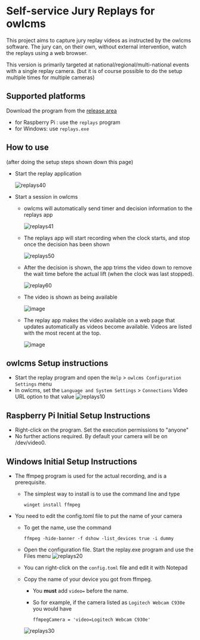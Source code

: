 # Self-service Jury Replays for owlcms

This project aims to capture jury replay videos as instructed by the owlcms software.
The jury can, on their own, without external intervention, watch the replays using a web browser.

This version is primarily targeted at national/regional/multi-national events with a single replay camera.
(but it is of course possible to do the setup multiple times for multiple cameras)

## Supported platforms

Download the program from the [release area](https://github.com/owlcms/replays/releases)

- for Raspberry Pi : use the `replays` program
- for Windows: use `replays.exe`

## How to use
(after doing the setup steps shown down this page)

- Start the replay application
  
  ![replays40](https://github.com/user-attachments/assets/ac498325-30a4-4d97-8195-7e02fab7bf06)

- Start a session in owlcms
  - owlcms will automatically send timer and decision information to the replays app

    ![replays41](https://github.com/user-attachments/assets/42c8e2eb-17e7-4cd7-90d3-9528d3126b3f)

  - The replays app will start recording when the clock starts, and stop once the decision has been shown
    
    ![replays50](https://github.com/user-attachments/assets/79201b88-701e-4884-a4d2-2f64b5ffcd5d)

  - After the decision is shown, the app trims the video down to remove the wait time before the actual lift (when the clock was last stopped).

    ![replay60](https://github.com/user-attachments/assets/4090f9ba-7671-41a8-95ba-07f30496944c)
 
  - The video is shown as being available

    ![image](https://github.com/user-attachments/assets/0e15e9d0-2b7a-49f8-bd21-66307c4f1437)

  - The replay app makes the video available on a web page that updates automatically as videos become available. Videos are listed with the most recent at the top.
    
    ![image](https://github.com/user-attachments/assets/bd8192ba-7e1d-46d3-a893-ec3a3e1f9d09)

## owlcms Setup instructions

- Start the replay program and open the `Help` > `owlcms Configuration Settings` menu
- In owlcms, set the `Language and System Settings` > `Connections` Video URL option to that value
![replays10](https://github.com/user-attachments/assets/7c8590b0-b477-4c12-bea3-925386d8e40a)

## Raspberry Pi Initial Setup Instructions

- Right-click on the program.  Set the execution permissions to "anyone"
- No further actions required.  By default your camera will be on /dev/video0. 

## Windows Initial Setup Instructions

- The ffmpeg program is used for the actual recording, and is a prerequisite.

  - The simplest way to install is to use the command line and type 

    ```
    winget install ffmpeg
    ```

- You need to edit the config.toml file to put the name of your camera

  - To get the name, use the command

    ```
    ffmpeg -hide-banner -f dshow -list_devices true -i dummy
    ```

  - Open the configuration file.  Start the replay.exe program and use the Files menu
    ![replays20](https://github.com/user-attachments/assets/27462fb6-3560-4324-a82a-33eafaec0c8d)

  - You can right-click on the `config.toml` file and edit it with Notepad
  - Copy the name of your device you got from ffmpeg.
    -  You **must** add `video=` before the name.
    -  So for example, if the camera listed as `Logitech Webcam C930e` you would have

        ```
        ffmpegCamera = 'video=Logitech Webcam C930e'
        ```
    ![replays30](https://github.com/user-attachments/assets/ef454765-8083-401a-b30d-8f9f6fa06e9e)

  



